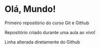 # Olá, Mundo!
 Primeiro repositório do curso Git e Github

 Repositório criado durante uma aula ao vivo!

Linha alterada diretamente do Github
